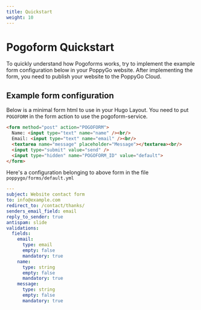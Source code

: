 ```yaml
---
title: Quickstart
weight: 10
---
```


# Pogoform Quickstart

To quickly understand how Pogoforms works, try to implement the example form
configuration below in your PoppyGo website. After implementing the form, you
need to publish your website to the PoppyGo Cloud.

## Example form configuration

Below is a minimal form html to use in your Hugo Layout. You need to put
`POGOFORM` in the form action to use the pogoform-service.

```html
<form method="post" action="POGOFORM">
  Name: <input type="text" name="name" /><br/>
  Email: <input type="text" name="email" /><br/>
  <textarea name="message" placeholder="Message"></textarea><br/>
  <input type="submit" value="send" />
  <input type="hidden" name="POGOFORM_ID" value="default">
</form>
```

Here's a configuration belonging to above form in the file
`poppygo/forms/default.yml`

```yaml
---
subject: Website contact form
to: info@example.com
redirect_to: /contact/thanks/
senders_email_field: email
reply_to_sender: true
antispam: slide
validations:
  fields:
    email:
      type: email
      empty: false
      mandatory: true
    name:
      type: string
      empty: false
      mandatory: true
    message:
      type: string
      empty: false
      mandatory: true
```

